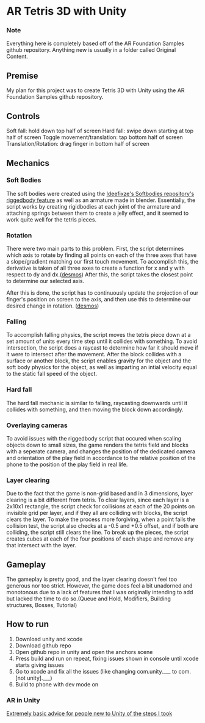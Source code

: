 AR Tetris 3D with Unity
==============================
### Note
Everything here is completely based off of the AR Foundation Samples github repository. Anything new is usually in a folder called Original Content. 

## Premise
My plan for this project was to create Tetris 3D with Unity using the AR Foundation Samples github repository. 

## Controls
Soft fall: hold down top half of screen
Hard fall: swipe down starting at top half of screen
Toggle movement/translation: tap bottom half of screen
Translation/Rotation: drag finger in bottom half of screen

## Mechanics
### Soft Bodies
The soft bodies were created using the [Ideefixze's Softbodies repository's riggedbody feature](https://github.com/Ideefixze/Softbodies/tree/master/Softbodies/Assets/Riggedbody) as well as an armature made in blender. Essentially, the script works by creating rigidbodies at each joint of the armature and attaching springs between them to create a jelly effect, and it seemed to work quite well for the tetris pieces. 

### Rotation
There were two main parts to this problem. First, the script determines which axis to rotate by finding all points on each of the three axes that have a slope/gradient matching our first touch movement. To accomplish this, the derivative is taken of all three axes to create a function for x and y with respect to dy and dx.([desmos](https://www.desmos.com/calculator/oclrhpxkwi)) After this, the script takes the closest point to determine our selected axis. 

After this is done, the script has to continuously update the projection of our finger's position on screen to the axis, and then use this to determine our desired change in rotation. ([desmos](https://www.desmos.com/calculator/jhaxiuzhz4))

### Falling
To accomplish falling physics, the script moves the tetris piece down at a set amount of units every time step until it collides with something. To avoid intersection, the script does a raycast to determine how far it should move if it were to intersect after the movement. After the block collides with a surface or another block, the script enables gravity for the object and the soft body physics for the object, as well as imparting an intial velocity equal to the static fall speed of the object. 

### Hard fall
The hard fall mechanic is similar to falling, raycasting downwards until it collides with something, and then moving the block down accordingly. 

### Overlaying cameras
To avoid issues with the riggedbody script that occured when scaling objects down to small sizes, the game renders the tetris field and blocks with a seperate camera, and changes the position of the dedicated camera and orientation of the play field in accordance to the relative position of the phone to the position of the play field in real life. 

### Layer clearing
Due to the fact that the game is non-grid based and in 3 dimensions, layer clearing is a bit different from tetris. To clear layers, since each layer is a 2x10x1 rectangle, the script check for collisions at each of the 20 points on invisible grid per layer, and if they all are colliding with blocks, the script clears the layer. To make the process more forgiving, when a point fails the collision test, the script also checks at a -0.5 and +0.5 offset, and if both are colliding, the script still clears the line. To break up the pieces, the script creates cubes at each of the four positions of each shape and remove any that intersect with the layer. 

## Gameplay
The gameplay is pretty good, and the layer clearing doesn't feel too generous nor too strict. However, the game does feel a bit unadorned and monotonous due to a lack of features that I was originally intending to add but lacked the time to do so.(Queue and Hold, Modifiers, Building structures, Bosses, Tutorial)

## How to run
1. Download unity and xcode
2. Download github repo
3. Open github repo in unity and open the anchors scene
4. Press build and run on repeat, fixing issues shown in console until xcode starts giving issues
5. Go to xcode and fix all the issues (like changing com.unity.___ to com.[not unity].___)
6. Build to phone with dev mode on

### AR in Unity
[Extremely basic advice for people new to Unity of the steps I took](https://docs.google.com/document/d/1w887tpPC6shVJ-CHISTkWjOqlukl-SRaOOWrE0_Jjtc/edit?usp=sharing)
